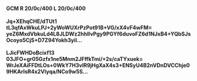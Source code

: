 #### GCM R 20/0c/400 L 20/0c/400
**Jq+XEhqCHE/dTUt1**<br/>**tL3qfAxWkuLPJ+2yWoWUXrPzPot91B+VG/xX4vF4wFM=**<br/>**yeZ6MxdVbkuLd4L8JLDWz2hhIIvPgy9PGYf6duvoFZ6d1NJxB4+YQbSJsOcoyo5CjS+D7Z94Yokh3yiI...**<br/><br/>
**LJicFWHDoBcixf13**<br/>**03JFO+gr05Gzfx1ne5Mnm2JFffkTmi/+2s/caTYxuek=**<br/>**WrJeXAiFFDtLOs+0WkY7H3vlR9jHgXaX4s3+ENSyU4B2nVDnDVCChje09HKArIsR4x2Vlyqa/NCo9w5S...**